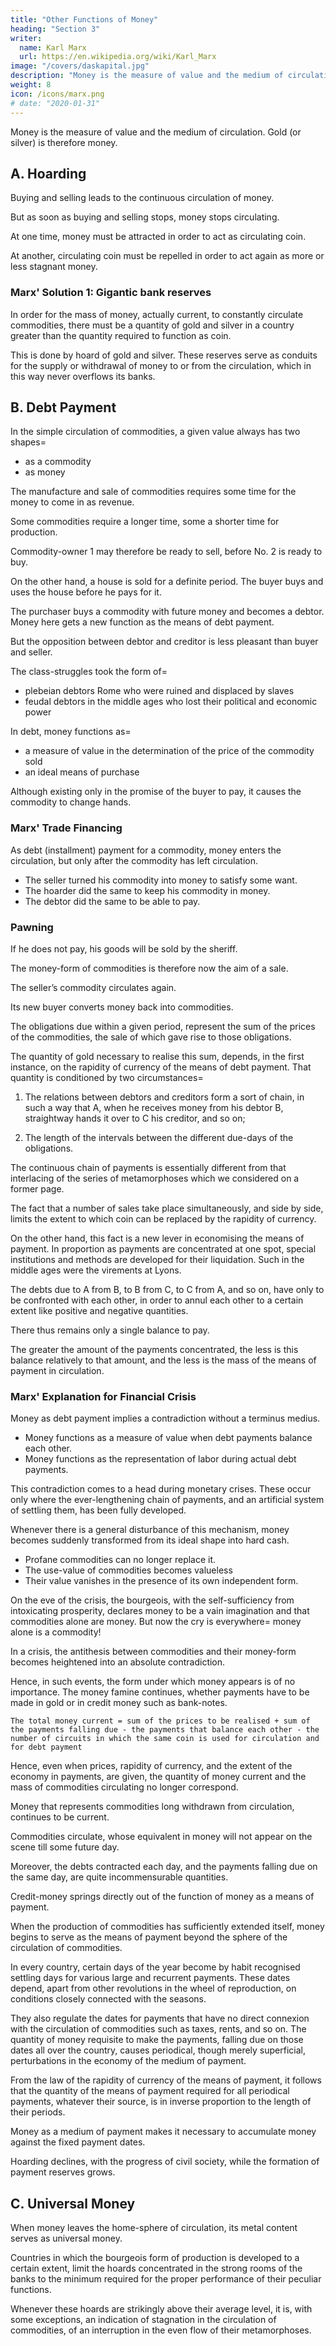 ```yaml
---
title: "Other Functions of Money"
heading: "Section 3"
writer:
  name: Karl Marx
  url: https://en.wikipedia.org/wiki/Karl_Marx
image: "/covers/daskapital.jpg"
description: "Money is the measure of value and the medium of circulation. Gold (or silver) is therefore money"
weight: 8
icon: /icons/marx.png
# date: "2020-01-31"
---
```




Money is the measure of value and the medium of circulation. Gold (or silver) is therefore money. 

<!-- It functions as money, on the one hand, when it has to be present in its own golden person. It is then the money-commodity, neither merely ideal, as in its function of a measure of value, nor capable of being represented, as in its function of circulating medium. On the other hand, it also functions as money, when by virtue of its function, whether that function be performed in person or by representative, it congeals into the sole form of value, the only adequate form of existence of exchange-value, in opposition to use-value, represented by all other commodities. -->

## A. Hoarding

Buying and selling leads to the continuous circulation of money.

<!-- The continual movement in circuits of the two antithetical metamorphoses of commodities, or the never ceasing alternation of sale and purchase, is reflected in the restless currency of money, or in the function that money performs of a perpetuum mobile of circulation.  -->

But as soon as buying and selling stops, money stops circulating. 

<!-- so soon as the series of metamorphoses is interrupted, so soon as sales are not supplemented by subsequent purchases, money ceases to be mobilised; it is transformed, as Boisguillebert says, from “meuble” into “immeuble,” from movable into immovable, from coin into money.

With the very earliest development of the circulation of commodities, there is also developed the necessity, and the passionate desire, to hold fast the product of the first metamorphosis. This product is the transformed shape of the commodity, or its gold-chrysalis. -->  

<!-- Commodities are thus sold not to buy others, but to replace their commodity-form by their money-form. From being the mere means of effecting the circulation of commodities, this change of form becomes the end and aim. The changed form of the commodity is thus prevented from functioning as its unconditionally alienable form, or as its merely transient money-form. The money becomes petrified into a hoard, and the seller becomes a hoarder of money.

In the early stages of the circulation of commodities, it is the surplus use-values alone that are converted into money. Gold and silver thus become of themselves social expressions for superfluity or wealth. This naive form of hoarding becomes perpetuated in those communities in which the traditional mode of production is carried on for the supply of a fixed and limited circle of home wants. It is thus with the people of Asia, and particularly of the East Indies. Vanderlint, who fancies that the prices of commodities in a country are determined by the quantity of gold and silver to be found in it, asks himself why Indian commodities are so cheap. 

Answer=  Because the Hindus bury their money. From 1602 to 1734, he remarks, they buried 150 millions of pounds sterling of silver, which originally came from America to Europe. [40] In the 10 years from 1856 to 1866, England exported to India and China £120,000,000 in silver, which had been received in exchange for Australian gold. Most of the silver exported to China makes its way to India.

As the production of commodities further develops, every producer of commodities is compelled to make sure of the nexus rerum or the social pledge. [41] His wants are constantly making themselves felt, and necessitate the continual purchase of other people’s commodities, while the production and sale of his own goods require time, and depend upon circumstances. In order then to be able to buy without selling, he must have sold previously without buying. This operation, conducted on a general scale, appears to imply a contradiction. But the precious metals at the sources of their production are directly exchanged for other commodities. And here we have sales (by the owners of commodities) without purchases (by the owners of gold or silver). [42] And subsequent sales, by other producers, unfollowed by purchases, merely bring about the distribution of the newly produced precious metals among all the owners of commodities. In this way, all along the line of exchange, hoards of gold and silver of varied extent are accumulated. With the possibility of holding and storing up exchange-value in the shape of a particular commodity, arises also the greed for gold. Along with the extension of circulation, increases the power of money, that absolutely social form of wealth ever ready for use. “Gold is a wonderful thing! Whoever possesses it is lord of all he wants. By means of gold one can even get souls into Paradise.” (Columbus in his letter from Jamaica, 1503.) Since gold does not disclose what has been transformed into it, everything, commodity or not, is convertible into gold. Everything becomes saleable and buyable. The circulation becomes the great social retort into which everything is thrown, to come out again as a gold-crystal. Not even are the bones of saints, and still less are more delicate res sacrosanctae, extra commercium hominum able to withstand this alchemy. [43] Just as every qualitative difference between commodities is extinguished in money, so money, on its side, like the radical leveller that it is, does away with all distinctions. [43a] But money itself is a commodity, an external object, capable of becoming the private property of any individual. Thus social power becomes the private power of private persons. The ancients therefore denounced money as subversive of the economic and moral order of things. [43b] Modern society, which, soon after its birth, pulled Plutus by the hair of his head from the bowels of the earth, [44] greets gold as its Holy Grail, as the glittering incarnation of the very principle of its own life.

A commodity, in its capacity of a use-value, satisfies a particular want, and is a particular element of material wealth. But the value of a commodity measures the degree of its attraction for all other elements of material wealth, and therefore measures the social wealth of its owner. To a barbarian owner of commodities, and even to a West-European peasant, value is the same as value-form, and therefore to him the increase in his hoard of gold and silver is an increase in value. It is true that the value of money varies, at one time in consequence of a variation in its own value, at another, in consequence of a change in the values of commodities. But this, on the one hand, does not prevent 200 ounces of gold from still containing more value than 100 ounces, nor, on the other hand, does it hinder the actual metallic form of this article from continuing to be the universal equivalent form of all other commodities, and the immediate social incarnation of all human labour. The desire after hoarding is in its very nature unsatiable. In its qualitative aspect, or formally considered, money has no bounds to its efficacy, i.e., it is the universal representative of material wealth, because it is directly convertible into any other commodity. But, at the same time, every actual sum of money is limited in amount, and, therefore, as a means of purchasing, has only a limited efficacy. This antagonism between the quantitative limits of money and its qualitative boundlessness, continually acts as a spur to the hoarder in his Sisyphus-like labour of accumulating. It is with him as it is with a conqueror who sees in every new country annexed, only a new boundary.

In order that gold may be held as money, and made to form a hoard, it must be prevented from circulating, or from transforming itself into a means of enjoyment. The hoarder, therefore, makes a sacrifice of the lusts of the flesh to his gold fetish. He acts in earnest up to the Gospel of abstention. On the other hand, he can withdraw from circulation no more than what he has thrown into it in the shape of commodities. The more he produces, the more he is able to sell. Hard work, saving, and avarice are, therefore, his three cardinal virtues, and to sell much and buy little the sum of his political economy.

By the side of the gross form of a hoard, we find also its aesthetic form in the possession of gold and silver articles. This grows with the wealth of civil society. “Soyons riches ou paraissons riches” (Diderot).

In this way there is created, on the one hand, a constantly extending market for gold and silver, unconnected with their functions as money, and, on the other hand, a latent source of supply, to which recourse is had principally in times of crisis and social disturbance.

Hoarding serves various purposes in the economy of the metallic circulation. Its first function arises out of the conditions to which the currency of gold and silver coins is subject. We have seen how, along with the continual fluctuations in the extent and rapidity of the circulation of commodities and in their prices, the quantity of money current unceasingly ebbs and flows. This mass must, therefore, be capable of expansion and contraction.  -->

At one time, money must be attracted in order to act as circulating coin.

At another, circulating coin must be repelled in order to act again as more or less stagnant money. 



### Marx' Solution 1: Gigantic bank reserves 

In order for the mass of money, actually current, to constantly circulate commodities, there must be a quantity of gold and silver in a country greater than the quantity required to function as coin.

This is done by hoard of gold and silver. These reserves serve as conduits for the supply or withdrawal of money to or from the circulation, which in this way never overflows its banks.


## B. Debt Payment

In the simple circulation of commodities, a given value always has two shapes= 
- as a commodity
- as money

The manufacture and sale of commodities requires some time for the money to come in as revenue.<!-- 
The owners of commodities came therefore into contact as the respective representatives of what were already equivalents. But with the development of circulation, conditions arise under which the alienation of commodities becomes separated, by an interval of time, from the realisation of their prices.  -->

Some commodities require a longer time, some a shorter time for production. 

<!-- Again, the production of different commodities depends on different seasons of the year. One sort of commodity may be born on its own market place, another has to make a long journey to market.  -->

Commodity-owner 1 may therefore be ready to sell, before No. 2 is ready to buy. 

<!-- When the same transactions are continually repeated between the same persons, the conditions of sale are regulated in accordance with the conditions of production. --> 

On the other hand, a house is sold for a definite period. The buyer buys and uses the house before he pays for it. <!-- Here, it is only at the end of the term that the buyer has actually received the use-value of the commodity. He therefore buys it before he pays for it. --> 

The purchaser buys a commodity with future money and becomes a debtor. Money here gets a new function as the means of debt payment.

<!-- The character of creditor, or of debtor, results here from the simple circulation.  -->

<!-- The change in the form of that circulation stamps buyer and seller with this new die. At first, therefore, these new parts are just as transient and alternating as those of seller and buyer, and are in turns played by the same actors. 
 -->
But the opposition between debtor and creditor is less pleasant than buyer and seller. 

The class-struggles took the form of= 
- plebeian debtors Rome who were ruined and displaced by slaves 
- feudal debtors in the middle ages who lost their political and economic power

<!-- Nevertheless, the money relation of debtor and creditor that existed at these two periods reflected only the deeper-lying antagonism between the general economic conditions of existence of the classes in question. -->

In debt, money functions as= 
- a measure of value in the determination of the price of the commodity sold
- an ideal means of purchase

<!-- Let us return to the circulation of commodities. The appearance of the two equivalents, commodities and money, at the two poles of the process of sale, has ceased to be simultaneous.  -->

<!-- The money functions now, first as ; the price fixed by the contract measures the obligation of the debtor, or the sum of money that he has to pay at a fixed date. Secondly, it serves as .  -->

Although existing only in the promise of the buyer to pay, it causes the commodity to change hands.

<!-- It is not before the day fixed for payment that the means of payment actually steps into circulation, leaves the hand of the buyer for that of the seller.  -->

### Marx' Trade Financing
<!-- The circulating medium was transformed into a hoard, because the process stopped short after the first phase, because the converted shape of the commodity, viz., the money, was withdrawn from circulation.  -->

As debt (installment) payment for a commodity, money enters the circulation, but only after the commodity has left circulation. 

<!-- The money is no longer the means that brings about the process. It only brings it to a close, by stepping in as the absolute form of existence of exchange-value, or as the universal commodity.  -->

- The seller turned his commodity into money to satisfy some want.
- The hoarder did the same to keep his commodity in money.
- The debtor did the same to be able to pay.


### Pawning

If he does not pay, his goods will be sold by the sheriff. 

The money-form of commodities is therefore now the aim of a sale<!-- , and that owing to a social necessity springing out of the process of circulation itself -->.

The seller’s commodity circulates again. <!-- , and realises its price, but only in the shape of a legal claim upon money. It is converted into a use-value before it has been converted into money. The completion of its first metamorphosis follows only at a later period. -->

Its new buyer converts money back into commodities. <!--  before he has turned commodities into money=  in other words, he achieves the second metamorphosis of commodities before the first.  -->

The obligations due within a given period, represent the sum of the prices of the commodities, the sale of which gave rise to those obligations. 

The quantity of gold necessary to realise this sum, depends, in the first instance, on the rapidity of currency of the means of debt payment. That quantity is conditioned by two circumstances=  

1. The relations between debtors and creditors form a sort of chain, in such a way that A, when he receives money from his debtor B, straightway hands it over to C his creditor, and so on; 

2. The length of the intervals between the different due-days of the obligations. 

The continuous chain of payments<!-- , or retarded first metamorphoses, --> is essentially different from that interlacing of the series of metamorphoses which we considered on a former page. 

<!-- By the currency of the circulating medium, the connexion between buyers and sellers, is not merely expressed. This connexion is originated by, and exists in, the circulation alone. Contrariwise, the movement of the means of payment expresses a social relation that was in existence long before. -->

The fact that a number of sales take place simultaneously, and side by side, limits the extent to which coin can be replaced by the rapidity of currency. 

On the other hand, this fact is a new lever in economising the means of payment. In proportion as payments are concentrated at one spot, special institutions and methods are developed for their liquidation. Such in the middle ages were the virements at Lyons. 

The debts due to A from B, to B from C, to C from A, and so on, have only to be confronted with each other, in order to annul each other to a certain extent like positive and negative quantities. 

There thus remains only a single balance to pay. 

The greater the amount of the payments concentrated, the less is this balance relatively to that amount, and the less is the mass of the means of payment in circulation.



### Marx' Explanation for Financial Crisis

Money as debt payment implies a contradiction without a terminus medius. 
- Money functions as a measure of value when debt payments balance each other.
- Money functions as the representation of labor during actual debt payments.
<!-- In so far as the payments balance one another, money functions only ideally as money of account, as a .  -->

<!-- In so far as actual payments have to be made, money does not serve as a circulating medium, as a mere transient agent in the interchange of products, but as the individual incarnation of social labour, as the independent form of existence of exchange-value, as the universal commodity. --> 

This contradiction comes to a head during monetary crises. These occur only where the ever-lengthening chain of payments, and an artificial system of settling them, has been fully developed. 

Whenever there is a general disturbance of this mechanism, money becomes suddenly transformed from its ideal shape into hard cash. 
- Profane commodities can no longer replace it. 
- The use-value of commodities becomes valueless
- Their value vanishes in the presence of its own independent form. 

On the eve of the crisis, the bourgeois, with the self-sufficiency from intoxicating prosperity, declares money to be a vain imagination and that commodities alone are money. But now the cry is everywhere=  money alone is a commodity! 

<!-- As the hart pants after fresh water, so pants his soul after money, the only wealth. -->

In a crisis, the antithesis between commodities and their money-form becomes heightened into an absolute contradiction.

Hence, in such events, the form under which money appears is of no importance. The money famine continues, whether payments have to be made in gold or in credit money such as bank-notes.

```The total money current = sum of the prices to be realised + sum of the payments falling due - the payments that balance each other - the number of circuits in which the same coin is used for circulation and for debt payment```

<!--The total money current during a given period , we shall find that, given the rapidity of currency of the circulating medium and of the means of payment,  is equal to the sum of the prices to be realised, plus the sum of the payments falling due, minus the payments that balance each other, minus finally the number of circuits in which the same piece of coin serves in turn as means of circulation and of payment. -->

Hence, even when prices, rapidity of currency, and the extent of the economy in payments, are given, the quantity of money current and the mass of commodities circulating no longer correspond. 

Money that represents commodities long withdrawn from circulation, continues to be current. 

Commodities circulate, whose equivalent in money will not appear on the scene till some future day. 

Moreover, the debts contracted each day, and the payments falling due on the same day, are quite incommensurable quantities.

Credit-money springs directly out of the function of money as a means of payment.

<!-- Certificates of the debts owing for the purchased commodities circulate for the purpose of transferring those debts to others. On the other hand, to the same extent as the system of credit is extended, so is the function of money as a means of payment. In that character it takes various forms peculiar to itself under which it makes itself at home in the sphere of great commercial transactions. Gold and silver coin, on the other hand, are mostly relegated to the sphere of retail trade. -->

When the production of commodities has sufficiently extended itself, money begins to serve as the means of payment beyond the sphere of the circulation of commodities. 

<!-- It becomes the commodity that is the universal subject-matter of all contracts. [54] Rents, taxes, and such like payments are transformed from payments in kind into money payments. To what extent this transformation depends upon the general conditions of production, is shown, to take one example, by the fact that the Roman Empire twice failed in its attempt to levy all contributions in money. The unspeakable misery of the French agricultural population under Louis XIV., a misery so eloquently denounced by Boisguillebert, Marshal Vauban, and others, was due not only to the weight of the taxes, but also to the conversion of taxes in kind into money taxes. [55] In Asia, on the other hand, the fact that state taxes are chiefly composed of rents payable in kind, depends on conditions of production that are reproduced with the regularity of natural phenomena. And this mode of payment tends in its turn to maintain the ancient form of production. It is one of the secrets of the conservation of the Ottoman Empire. If the foreign trade, forced upon Japan by Europeans, should lead to the substitution of money rents for rents in kind, it will be all up with the exemplary agriculture of that country. The narrow economic conditions under which that agriculture is carried on, will be swept away. -->

In every country, certain days of the year become by habit recognised settling days for various large and recurrent payments. These dates depend, apart from other revolutions in the wheel of reproduction, on conditions closely connected with the seasons. 

They also regulate the dates for payments that have no direct connexion with the circulation of commodities such as taxes, rents, and so on. The quantity of money requisite to make the payments, falling due on those dates all over the country, causes periodical, though merely superficial, perturbations in the economy of the medium of payment.

From the law of the rapidity of currency of the means of payment, it follows that the quantity of the means of payment required for all periodical payments, whatever their source, is in inverse proportion to the length of their periods.

Money as a medium of payment makes it necessary to accumulate money against the fixed payment dates<!--  fixed for the payment of the sums owing -->. 

Hoarding declines, with the progress of civil society, while <!-- as a distinct mode of acquiring riches, vanishes  --> the formation of payment reserves grows.



## C. Universal Money

When money leaves the home-sphere of circulation, its metal content serves <!-- strips off the local garbs which it there assumes, of a standard of prices, of coin, of tokens, and of a symbol of value, and returns to its original form of --> as universal money. 

<!-- In the trade between the markets of the world, the value of commodities is expressed so as to be universally recognised. Hence their independent value-form also, in these cases, confronts them under the shape of universal money. It is only in the markets of the world that money acquires to the full extent the character of the commodity whose bodily form is also the immediate social incarnation of human labour in the abstract. Its real mode of existence in this sphere adequately corresponds to its ideal concept. -->

<!-- Within the sphere of home circulation, there can be but one commodity which, by serving as a measure of value, becomes money. In the markets of the world a double measure of value holds sway, gold and silver. [59] -->

<!-- Money of the world serves as the universal medium of payment, as the universal means of purchasing, and as the universally recognised embodiment of all wealth. Its function as a means of payment in the settling of international balances is its chief one. Hence the watchword of the mercantilists, balance of trade. [60] Gold and silver serve as international means of purchasing chiefly and necessarily in those periods when the customary equilibrium in the interchange of products between different nations is suddenly disturbed. And lastly, it serves as the universally recognised embodiment of social wealth, whenever the question is not of buying or paying, but of transferring wealth from one country to another, and whenever this transference in the form of commodities is rendered impossible, either by special conjunctures in the markets or by the purpose itself that is intended. [61]

Just as every country needs a reserve of money for its home circulation so, too, it requires one for external circulation in the markets of the world. The functions of hoards, therefore, arise in part out of the function of money, as the medium of the home circulation and home payments, and in part out of its function of money of the world. [62] For this latter function, the genuine money-commodity, actual gold and silver, is necessary. On that account, Sir James Steuart, in order to distinguish them from their purely local substitutes, calls gold and silver “money of the world.”

The current of the stream of gold and silver is a double one. On the one hand, it spreads itself from its sources over all the markets of the world, in order to become absorbed, to various extents, into the different national spheres of circulation, to fill the conduits of currency, to replace abraded gold and silver coins, to supply the material of articles of luxury, and to petrify into hoards. [63] This first current is started by the countries that exchange their labour, realised in commodities, for the labour embodied in the precious metals by gold and silver-producing countries. On the other hand, there is a continual flowing backwards and forwards of gold and silver between the different national spheres of circulation, a current whose motion depends on the ceaseless fluctuations in the course of exchange. [64] -->

Countries in which the bourgeois form of production is developed to a certain extent, limit the hoards concentrated in the strong rooms of the banks to the minimum required for the proper performance of their peculiar functions.  

Whenever these hoards are strikingly above their average level, it is, with some exceptions, an indication of stagnation in the circulation of commodities, of an interruption in the even flow of their metamorphoses.